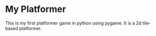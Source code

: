 # My Platformer
This is my first platformer game in python using pygame.
It is a 2d tile-based platformer.
